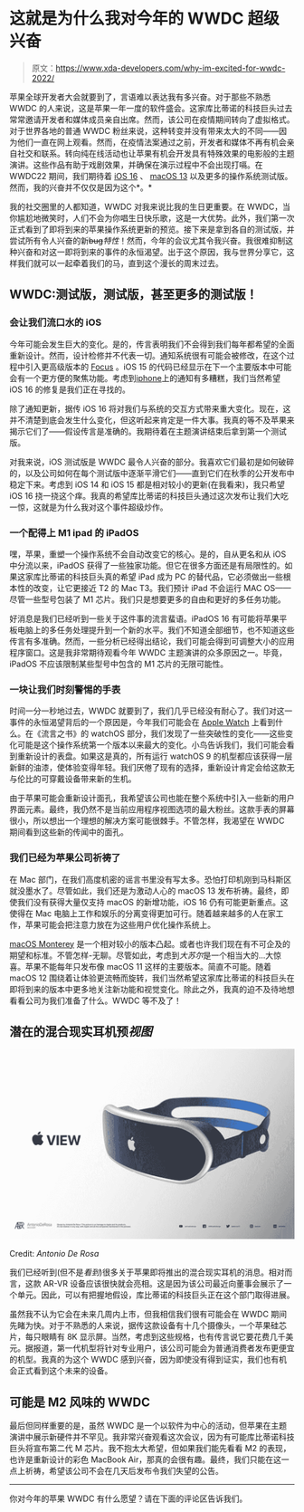 # 这就是为什么我对今年的 WWDC 超级兴奋

> 原文：<https://www.xda-developers.com/why-im-excited-for-wwdc-2022/>

苹果全球开发者大会就要到了，言语难以表达我有多兴奋。对于那些不熟悉 WWDC 的人来说，这是苹果一年一度的软件盛会。这家库比蒂诺的科技巨头过去常常邀请开发者和媒体成员亲自出席。然而，该公司在疫情期间转向了虚拟格式。对于世界各地的普通 WWDC 粉丝来说，这种转变并没有带来太大的不同——因为他们一直在网上观看。然而，在疫情法案通过之前，开发者和媒体不再有机会亲自社交和联系。转向纯在线活动也让苹果有机会开发具有特殊效果的电影般的主题演讲。这些作品有助于戏剧效果，并确保在演示过程中不会出现打嗝。在 WWDC22 期间，我们期待着 [iOS 16](https://www.xda-developers.com/wwdc22-wishlist-ios-16-features/) 、 [macOS 13](https://www.xda-developers.com/wwdc22-wishlist-ipados-16-watchos-9-macos-13-features/) 以及更多的操作系统测试版。然而，我的兴奋并不仅仅是因为这个*。*

我的社交圈里的人都知道，WWDC 对我来说比我的生日更重要。在 WWDC，当你尴尬地微笑时，人们不会为你唱生日快乐歌，这是一大优势。此外，我们第一次正式看到了即将到来的苹果操作系统更新的预览。接下来是拿到各自的测试版，并尝试所有令人兴奋的新~~bug~~*特性*！然而，今年的会议尤其令我兴奋。我很难抑制这种兴奋和对这一即将到来的事件的永恒渴望。出于这个原因，我与世界分享它，这样我们就可以一起牵着我们的马，直到这个漫长的周末过去。

## WWDC:测试版，测试版，甚至更多的测试版！

### 会让我们流口水的 iOS

今年可能会发生巨大的变化。是的，传言表明我们不会得到我们每年都希望的全面重新设计。然而，设计检修并不代表一切。通知系统很有可能会被修改，在这个过程中引入更高级版本的 [Focus](https://www.xda-developers.com/focus-ios-15-macos-monterey/) 。iOS 15 的代码已经显示在下一个主要版本中可能会有一个更方便的聚焦功能。考虑到[iphone](http://xda-developers.com/best-iphone)上的通知有多糟糕，我们当然希望 iOS 16 的修复是我们正在寻找的。

除了通知更新，据传 iOS 16 将对我们与系统的交互方式带来重大变化。现在，这并不清楚到底会发生什么变化，但这听起来肯定是一件大事。我真的等不及苹果来揭示它们了——假设传言是准确的。我期待着在主题演讲结束后拿到第一个测试版。

对我来说，iOS 测试版是 WWDC 最令人兴奋的部分。我喜欢它们最初是如何破碎的，以及公司如何在每个测试版中逐渐平滑它们——直到它们在秋季的公开发布中稳定下来。考虑到 iOS 14 和 iOS 15 都是相对较小的更新(在我看来)，我只希望 iOS 16 挠一挠这个痒。我真的希望库比蒂诺的科技巨头通过这次发布让我们大吃一惊，这就是为什么我对这个事件超级炒作。

### 一个配得上 M1 ipad 的 iPadOS

嘿，苹果，重塑一个操作系统不会自动改变它的核心。是的，自从更名和从 iOS 中分流以来，iPadOS 获得了一些独家功能。但它在很多方面还是有局限性的。如果这家库比蒂诺的科技巨头真的希望 iPad 成为 PC 的替代品，它必须做出一些根本性的改变，让它更接近 T2 的 Mac T3。我们预计 iPad 不会运行 MAC OS——尽管一些型号包装了 M1 芯片。我们只是想要更多的自由和更好的多任务功能。

好消息是我们已经听到一些关于这件事的流言蜚语。iPadOS 16 有可能将苹果平板电脑上的多任务处理提升到一个新的水平。我们不知道全部细节，也不知道这些传言有多准确。然而，一些分析已经得出结论，我们可能会得到可调整大小的应用程序窗口。这是我非常期待观看今年 WWDC 主题演讲的众多原因之一。毕竟，iPadOS 不应该限制某些型号中包含的 M1 芯片的无限可能性。

### 一块让我们时刻警惕的手表

时间一分一秒地过去，WWDC 就要到了，我们几乎已经没有耐心了。我们对这一事件的永恒渴望背后的一个原因是，今年我们可能会在 [Apple Watch](https://www.xda-developers.com/best-apple-watch/) 上看到什么。在《流言之书》的 watchOS 部分，我们发现了一些突破性的变化——这些变化可能是这个操作系统第一个版本以来最大的变化。小鸟告诉我们，我们可能会看到重新设计的表盘。如果这是真的，所有运行 watchOS 9 的机型都应该获得一层新鲜的油漆，使体验变得年轻。我们厌倦了现有的选择，重新设计肯定会给这款无与伦比的可穿戴设备带来新的生机。

由于苹果可能会重新设计面孔，我希望该公司也能在整个系统中引入一些新的用户界面元素。最终，我仍然不是当前应用程序视图选项的最大粉丝。这款手表的屏幕很小，所以想出一个理想的解决方案可能很棘手。不管怎样，我渴望在 WWDC 期间看到这些新的传闻中的面孔。

### 我们已经为苹果公司祈祷了

在 Mac 部门，在我们高度机密的谣言书里没有写太多。恐怕打印机刚到马科斯区就没墨水了。尽管如此，我们还是为激动人心的 macOS 13 发布祈祷。最终，即使我们没有获得大量仅支持 macOS 的新增功能，iOS 16 仍有可能更新重点。这使得在 Mac 电脑上工作和娱乐的分离变得更加可行。随着越来越多的人在家工作，苹果可能会把注意力放在为这些用户优化操作系统上。

[macOS Monterey](http://xda-developers.com/macos-monterey) 是一个相对较小的版本凸起。或者也许我们现在有不可企及的期望和标准。不管怎样-无聊。尽管如此，考虑到*大苏尔*是一个相当大的...大惊喜。苹果不能每年只发布像 macOS 11 这样的主要版本。简直不可能。随着 macOS 12 围绕着让体验更流畅而旋转，我们当然希望这家库比蒂诺的科技巨头在即将到来的版本中更多地关注新功能和视觉变化。除此之外，我真的迫不及待地想看看公司为我们准备了什么。WWDC 等不及了！

## 潜在的混合现实耳机预*视图*

 <picture>![Apple mixed reality headset concept](img/a6699032bc8efeb889599324ae0848bd.png)</picture> 

Credit: *Antonio De Rosa*

我们已经听到(但不是*看到*)很多关于苹果即将推出的混合现实耳机的消息。相对而言，这款 AR-VR 设备应该很快就会亮相。这是因为该公司最近向董事会展示了一个单元。因此，可以有把握地假设，库比蒂诺的科技巨头正在这个部门取得进展。

虽然我不认为它会在未来几周内上市，但我相信我们很有可能会在 WWDC 期间先睹为快。对于不熟悉的人来说，据传这款设备有十几个摄像头，一个苹果硅芯片，每只眼睛有 8K 显示屏。当然，考虑到这些规格，也有传言说它要花费几千美元。据报道，第一代机型将针对专业用户，该公司可能会为普通消费者发布更便宜的机型。我真的为这个 WWDC 感到兴奋，因为即使没有得到证实，我们也有机会正式看到这个未来的设备。

## 可能是 M2 风味的 WWDC

最后但同样重要的是，虽然 WWDC 是一个以软件为中心的活动，但苹果在主题演讲中展示新硬件并不罕见。我非常兴奋观看这次会议，因为有可能库比蒂诺科技巨头将宣布第二代 M 芯片。我不抱太大希望，但如果我们能先看看 M2 的表现，也许是重新设计的彩色 MacBook Air，那真的会很有趣。最终，我们只能在这一点上祈祷，希望该公司不会在几天后发布令我们失望的公告。

* * *

你对今年的苹果 WWDC 有什么愿望？请在下面的评论区告诉我们。